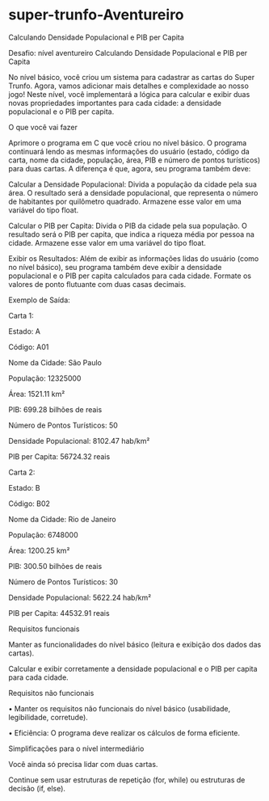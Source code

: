 # super-trunfo-Aventureiro
Calculando Densidade Populacional e PIB per Capita

Desafio: nível aventureiro
Calculando Densidade Populacional e PIB per Capita


No nível básico, você criou um sistema para cadastrar as cartas do Super Trunfo. Agora, vamos adicionar mais detalhes e complexidade ao nosso jogo! Neste nível, você implementará a lógica para calcular e exibir duas novas propriedades importantes para cada cidade: a densidade populacional e o PIB per capita.


O que você vai fazer


Aprimore o programa em C que você criou no nível básico. O programa continuará lendo as mesmas informações do usuário (estado, código da carta, nome da cidade, população, área, PIB e número de pontos turísticos) para duas cartas. A diferença é que, agora, seu programa também deve:

 

Calcular a Densidade Populacional: Divida a população da cidade pela sua área. O resultado será a densidade populacional, que representa o número de habitantes por quilômetro quadrado. Armazene esse valor em uma variável do tipo float.
 
Calcular o PIB per Capita: Divida o PIB da cidade pela sua população. O resultado será o PIB per capita, que indica a riqueza média por pessoa na cidade. Armazene esse valor em uma variável do tipo float.
 
Exibir os Resultados: Além de exibir as informações lidas do usuário (como no nível básico), seu programa também deve exibir a densidade populacional e o PIB per capita calculados para cada cidade. Formate os valores de ponto flutuante com duas casas decimais.
 

Exemplo de Saída:


Carta 1:

Estado: A

Código: A01

Nome da Cidade: São Paulo

População: 12325000

Área: 1521.11 km²

PIB: 699.28 bilhões de reais

Número de Pontos Turísticos: 50

Densidade Populacional: 8102.47 hab/km²

PIB per Capita: 56724.32 reais

 

Carta 2:

Estado: B

Código: B02

Nome da Cidade: Rio de Janeiro

População: 6748000

Área: 1200.25 km²

PIB: 300.50 bilhões de reais

Número de Pontos Turísticos: 30

Densidade Populacional: 5622.24 hab/km²

PIB per Capita: 44532.91 reais


Requisitos funcionais


Manter as funcionalidades do nível básico (leitura e exibição dos dados das cartas).
 
Calcular e exibir corretamente a densidade populacional e o PIB per capita para cada cidade.

Requisitos não funcionais


•    Manter os requisitos não funcionais do nível básico (usabilidade, legibilidade, corretude).

•    Eficiência: O programa deve realizar os cálculos de forma eficiente.


Simplificações para o nível intermediário


Você ainda só precisa lidar com duas cartas.
 
Continue sem usar estruturas de repetição (for, while) ou estruturas de decisão (if, else).
